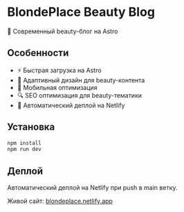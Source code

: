 # BlondePlace Beauty Blog

🌸 Современный beauty-блог на Astro

## Особенности

- ⚡ Быстрая загрузка на Astro
- 🎨 Адаптивный дизайн для beauty-контента  
- 📱 Мобильная оптимизация
- 🔍 SEO оптимизация для beauty-тематики
- 🚀 Автоматический деплой на Netlify

## Установка

```bash
npm install
npm run dev
```

## Деплой

Автоматический деплой на Netlify при push в main ветку.

Живой сайт: [blondeplace.netlify.app](https://blondeplace.netlify.app)
